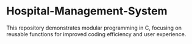 # Hospital-Management-System
This repository demonstrates modular programming in C, focusing on reusable functions for improved coding efficiency and user experience.
